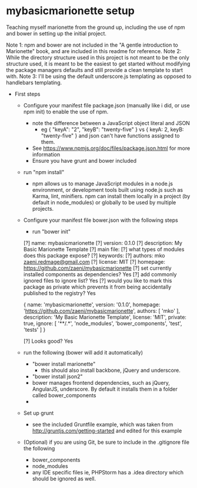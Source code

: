 mybasicmarionette setup
=================

Teaching myself marionette from the ground up, including the use of npm and bower in setting up the initial project.

Note 1: npm and bower are not included in the "A gentle introduction to Marionette" book, and are included in this readme
 for reference.
Note 2: While the directory structure used in this project is not meant to be the only structure used, it is meant to be
  the easiest to get started without modifying the package managers defaults and still provide a clean template to start
  with.
Note 3: I'll be using the default underscore.js templating as opposed to handlebars templating.
* First steps
  * Configure your manifest file package.json (manually like i did, or use npm init) to enable the use of npm.
    * note the difference between a JavaScript object literal and JSON
      * eg
        { "keyA": "2", "keyB": "twenty-five" } vs
        { keyA: 2, keyB: "twenty-five" }
        and json can't have functions assigned to them.
    * See https://www.npmjs.org/doc/files/package.json.html for more information
    * Ensure you have grunt and bower included
  * run "npm install"
    * npm allows us to manage JavaScript modules in a node.js environment, or development tools built using node.js such
    as Karma, lint, minifiers. npm can install them locally in a project (by default in node_modules) or globally to be
    used by multiple projects.
  * Configure your manifest file bower.json with the following steps
    * run "bower init"

    [?] name: mybasicmarionette
    [?] version: 0.1.0
    [?] description: My Basic Marionette Template
    [?] main file:
    [?] what types of modules does this package expose?
    [?] keywords:
    [?] authors: mko <zaeni.redmage@gmail.com>
    [?] license: MIT
    [?] homepage: https://github.com/zaeni/mybasicmarionette
    [?] set currently installed components as dependencies? Yes
    [?] add commonly ignored files to ignore list? Yes
    [?] would you like to mark this package as private which prevents it from being accidentally published to the registry? Yes

    {
      name: 'mybasicmarionette',
      version: '0.1.0',
      homepage: 'https://github.com/zaeni/mybasicmarionette',
      authors: [
        'mko'
      ],
      description: 'My Basic Marionette Template',
      license: 'MIT',
      private: true,
      ignore: [
        '**/.*',
        'node_modules',
        'bower_components',
        'test',
        'tests'
      ]
    }

    [?] Looks good? Yes
  * run the following (bower will add it automatically)
    * "bower install marionette"
      * this should also install backbone, jQuery and underscore.
    * "bower install json2"
    * bower manages frontend dependencies, such as jQuery, AngularJS, underscore. By default it installs them in a folder
     called bower_components
    *
  * Set up grunt
    * see the included Gruntfile example, which was taken from http://gruntjs.com/getting-started and edited for this
    example
  * (Optional) if you are using Git, be sure to include in the .gitignore file the following
    * bower_components
    * node_modules
    * any IDE specific files ie, PHPStorm has a .idea directory which should be ignored as well.
